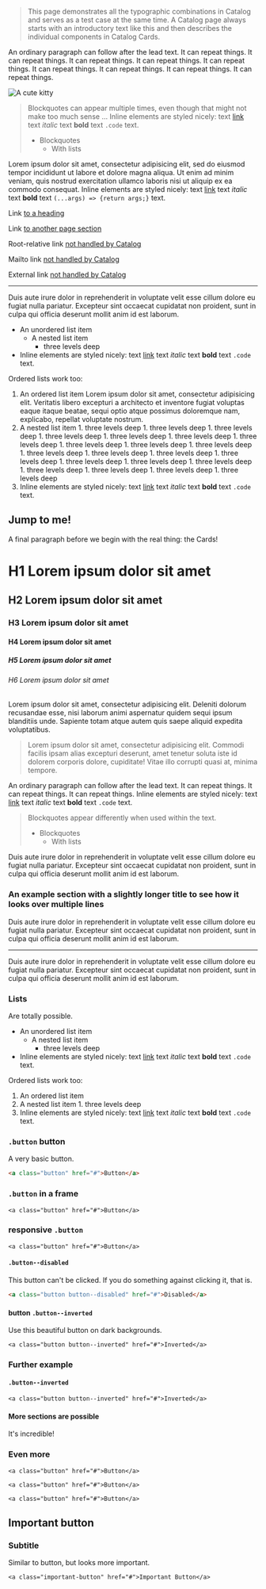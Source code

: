 
> This page demonstrates all the typographic combinations in Catalog and serves as a test case at the same time. A Catalog page always starts with an introductory text like this and then describes the individual components in Catalog Cards.

An ordinary paragraph can follow after the lead text. It can repeat things. It can repeat things. It can repeat things. It can repeat things. It can repeat things. It can repeat things. It can repeat things. It can repeat things. It can repeat things.

![A cute kitty](https://placekitten.com/640/400)

> Blockquotes can appear multiple times, even though that might not make too much sense … Inline elements are styled nicely: text [link](http://example.com) text _italic_ text **bold** text `.code` text.
>
> - Blockquotes
>   - With lists

Lorem ipsum dolor sit amet, consectetur adipisicing elit, sed do eiusmod
tempor incididunt ut labore et dolore magna aliqua. Ut enim ad minim veniam,
quis nostrud exercitation ullamco laboris nisi ut aliquip ex ea commodo
consequat. Inline elements are styled nicely: text [link](http://example.com) text _italic_ text **bold** text `(...args) => {return args;}` text.

Link [to a heading](#jump-to-me)

Link [to another page section](/specimens#combining-props-and-content)

Root-relative link [not handled by Catalog](/docs/assets/catalog_logo.svg)

Mailto link [not handled by Catalog](mailto:foo@bar.com)

External link [not handled by Catalog](https://www.interactivethings.com/)

---

Duis aute irure dolor in reprehenderit in voluptate velit esse
cillum dolore eu fugiat nulla pariatur. Excepteur sint occaecat cupidatat non
proident, sunt in culpa qui officia deserunt mollit anim id est laborum.

- An unordered list item
  - A nested list item
    - three levels deep
- Inline elements are styled nicely: text [link](http://example.com) text _italic_ text **bold** text `.code` text.

Ordered lists work too:

1. An ordered list item Lorem ipsum dolor sit amet, consectetur adipisicing elit. Veritatis libero excepturi a architecto et inventore fugiat voluptas eaque itaque beatae, sequi optio atque possimus doloremque nam, explicabo, repellat voluptate nostrum.
  1. A nested list item
    1. three levels deep
    1. three levels deep
    1. three levels deep
    1. three levels deep
    1. three levels deep
    1. three levels deep
    1. three levels deep
    1. three levels deep
    1. three levels deep
    1. three levels deep
    1. three levels deep
    1. three levels deep
    1. three levels deep
    1. three levels deep
    1. three levels deep
    1. three levels deep
    1. three levels deep
    1. three levels deep
    1. three levels deep
    1. three levels deep
    1. three levels deep
2. Inline elements are styled nicely: text [link](http://example.com) text _italic_ text **bold** text `.code` text.

## Jump to me!

A final paragraph before we begin with the real thing: the Cards!

# H1 Lorem ipsum dolor sit amet

## H2 Lorem ipsum dolor sit amet

### H3 Lorem ipsum dolor sit amet

#### H4 Lorem ipsum dolor sit amet

##### H5 Lorem ipsum dolor sit amet

###### H6 Lorem ipsum dolor sit amet

Lorem ipsum dolor sit amet, consectetur adipisicing elit. Deleniti dolorum recusandae esse, nisi laborum animi aspernatur quidem sequi ipsum blanditiis unde. Sapiente totam atque autem quis saepe aliquid expedita voluptatibus.

> Lorem ipsum dolor sit amet, consectetur adipisicing elit. Commodi facilis ipsam alias excepturi deserunt, amet tenetur soluta iste id dolorem corporis dolore, cupiditate! Vitae illo corrupti quasi at, minima tempore.

An ordinary paragraph can follow after the lead text. It can repeat things. It can repeat things. It can repeat things. Inline elements are styled nicely: text [link](http://example.com) text _italic_ text **bold** text `.code` text.

> Blockquotes appear differently when used within the text.
>
> - Blockquotes
>   - With lists

Duis aute irure dolor in reprehenderit in voluptate velit esse cillum dolore eu fugiat nulla pariatur. Excepteur sint occaecat cupidatat non proident, sunt in culpa qui officia deserunt mollit anim id est laborum.

### An example section with a slightly longer title to see how it looks over multiple lines

Duis aute irure dolor in reprehenderit in voluptate velit esse cillum dolore eu fugiat nulla pariatur. Excepteur sint occaecat cupidatat non proident, sunt in culpa qui officia deserunt mollit anim id est laborum.

---

Duis aute irure dolor in reprehenderit in voluptate velit esse cillum dolore eu fugiat nulla pariatur. Excepteur sint occaecat cupidatat non proident, sunt in culpa qui officia deserunt mollit anim id est laborum.

### Lists

Are totally possible.

- An unordered list item
  - A nested list item
    - three levels deep
- Inline elements are styled nicely: text [link](http://example.com) text _italic_ text **bold** text `.code` text.

Ordered lists work too:

1. An ordered list item
  1. A nested list item
    1. three levels deep
2. Inline elements are styled nicely: text [link](http://example.com) text _italic_ text **bold** text `.code` text.

### `.button` button

A very basic button.

```html
<a class="button" href="#">Button</a>
```

### `.button` in a frame

```html|frame
<a class="button" href="#">Button</a>
```

### responsive `.button`

```html|responsive
<a class="button" href="#">Button</a>
```

#### `.button--disabled`

This button can't be clicked. If you do something against clicking it, that is.

```html
<a class="button button--disabled" href="#">Disabled</a>
```

#### button `.button--inverted`

Use this beautiful button on dark backgrounds.

```html|dark
<a class="button button--inverted" href="#">Inverted</a>
```

### Further example

#### `.button--inverted`

```html|dark
<a class="button button--inverted" href="#">Inverted</a>
```

#### More sections are possible

It's incredible!

### Even more

```
<a class="button" href="#">Button</a>
```

```
<a class="button" href="#">Button</a>
```

```
<a class="button" href="#">Button</a>
```

## Important button

### Subtitle

Similar to button, but looks more important.

```
<a class="important-button" href="#">Important Button</a>
```
